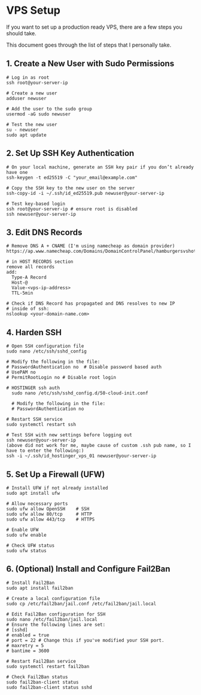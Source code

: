 # VPS Setup

If you want to set up a production ready VPS, there are a few steps you should take.

This document goes through the list of steps that I personally take.


## 1. Create a New User with Sudo Permissions
```
# Log in as root
ssh root@your-server-ip

# Create a new user
adduser newuser

# Add the user to the sudo group
usermod -aG sudo newuser

# Test the new user
su - newuser
sudo apt update
```


## 2. Set Up SSH Key Authentication
```
# On your local machine, generate an SSH key pair if you don’t already have one
ssh-keygen -t ed25519 -C "your_email@example.com"

# Copy the SSH key to the new user on the server
ssh-copy-id -i ~/.ssh/id_ed25519.pub newuser@your-server-ip

# Test key-based login
ssh root@your-server-ip # ensure root is disabled
ssh newuser@your-server-ip
```

## 3. Edit DNS Records 
```
# Remove DNS A + CNAME (I'm using namecheap as domain provider)
https://ap.www.namecheap.com/Domains/DomainControlPanel/hamburgersvshotdogs.com/advancedns

# in HOST RECORDS section
remove all records
add:
  Type-A Record
  Host-@
  Value-<vps-ip-address>
  TTL-5min 

# Check if DNS Record has propagated and DNS resolves to new IP
# inside of ssh:
nslookup <your-domain-name.com>
```

## 4. Harden SSH

```
# Open SSH configuration file
sudo nano /etc/ssh/sshd_config

# Modify the following in the file:
# PasswordAuthentication no  # Disable password based auth
# UsePAM no
# PermitRootLogin no # Disable root login

# HOSTINGER ssh auth 
  sudo nano /etc/ssh/sshd_config.d/50-cloud-init.conf

  # Modify the following in the file:
  # PasswordAuthentication no  

# Restart SSH service
sudo systemctl restart ssh

# Test SSH with new settings before logging out
ssh newuser@your-server-ip 
(above did not work for me, maybe cause of custom .ssh pub name, so I have to enter the following:)
ssh -i ~/.ssh/id_hostinger_vps_01 newuser@your-server-ip 

```

## 5. Set Up a Firewall (UFW)
```
# Install UFW if not already installed
sudo apt install ufw

# Allow necessary ports
sudo ufw allow OpenSSH    # SSH
sudo ufw allow 80/tcp     # HTTP
sudo ufw allow 443/tcp    # HTTPS

# Enable UFW
sudo ufw enable

# Check UFW status
sudo ufw status
```

## 6. (Optional) Install and Configure Fail2Ban

```
# Install Fail2Ban
sudo apt install fail2ban

# Create a local configuration file
sudo cp /etc/fail2ban/jail.conf /etc/fail2ban/jail.local

# Edit Fail2Ban configuration for SSH
sudo nano /etc/fail2ban/jail.local
# Ensure the following lines are set:
# [sshd]
# enabled = true
# port = 22 # Change this if you've modified your SSH port.
# maxretry = 5
# bantime = 3600

# Restart Fail2Ban service
sudo systemctl restart fail2ban

# Check Fail2Ban status
sudo fail2ban-client status
sudo fail2ban-client status sshd
```

